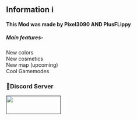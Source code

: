 ## Information ℹ️
**This Mod was made by Pixel3090 AND PlusFLippy** 
##### Main features-
New colors
<br>New cosmetics
<br>New map (upcoming)
<br>Cool Gamemodes

### 🔗Discord Server

[<img src="https://images.squarespace-cdn.com/content/v1/52290b27e4b0d4e459887aa9/1523645697591-KOD97HRR5QMOQ99BU0SK/join-us-on-discord_1.png" 
     width="150" 
     height="50" />]()
